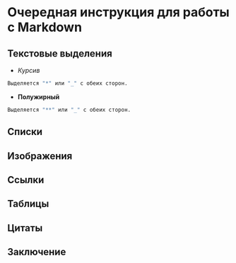 # Очередная инструкция для работы с Markdown

## Текстовые выделения

* *Курсив*
```sh
Выделяется "*" или "_" с обеих сторон.
```

* __Полужирный__
```sh
Выделяется "**" или "_" с обеих сторон.
```
## Списки

## Изображения

## Ссылки

## Таблицы

## Цитаты

## Заключение